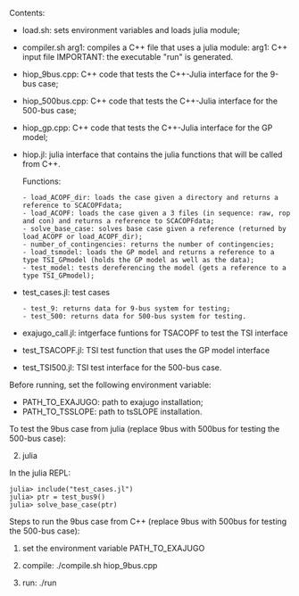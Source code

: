 
Contents:

 - load.sh: sets environment variables and loads julia module;
 
 - compiler.sh arg1: compiles a C++ file that uses a julia module:
    arg1: C++ input file
    IMPORTANT: the executable "run" is generated. 
    
 - hiop_9bus.cpp: C++ code that tests the C++-Julia interface for the 9-bus case;
 
 - hiop_500bus.cpp: C++ code that tests the C++-Julia interface for the 500-bus case;

 - hiop_gp.cpp: C++ code that tests the C++-Julia interface for the GP model;

 - hiop.jl: julia interface that contains the julia functions that will be called from C++.

    Functions:

       - load_ACOPF_dir: loads the case given a directory and returns a reference to SCACOPFdata; 
       - load_ACOPF: loads the case given a 3 files (in sequence: raw, rop and con) and returns a reference to SCACOPFdata;
       - solve_base_case: solves base case given a reference (returned by load_ACOPF or load_ACOPF_dir);
       - number_of_contingencies: returns the number of contingencies;
       - load_tsmodel: loads the GP model and returns a reference to a type TSI_GPmodel (holds the GP model as well as the data);
       - test_model: tests dereferencing the model (gets a reference to a type TSI_GPmodel);

 - test_cases.jl: test cases 

       - test_9: returns data for 9-bus system for testing;
       - test_500: returns data for 500-bus system for testing.

 - exajugo_call.jl: intgerface funtions for TSACOPF to test the TSI interface

 - test_TSACOPF.jl: TSI test function that uses the GP model interface

 - test_TSI500.jl: TSI test interface for the 500-bus case.

 
Before running, set the following environment variable:

  - PATH_TO_EXAJUGO: path to exajugo installation; 
  - PATH_TO_TSSLOPE: path to tsSLOPE installation.

To test the 9bus case from julia (replace 9bus with 500bus for testing the 500-bus case):

  2) julia

  In the julia REPL:

    julia> include("test_cases.jl") 
    julia> ptr = test_bus9()  
    julia> solve_base_case(ptr)
 

Steps to run the 9bus case from C++ (replace 9bus with 500bus for testing the 500-bus case):

  1) set the environment variable PATH_TO_EXAJUGO
  2) compile:
      ./compile.sh hiop_9bus.cpp

  3) run:
       ./run  
